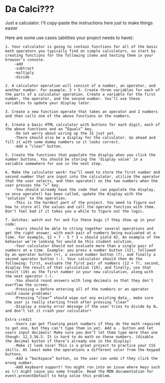 # Da Calci???

Just a calculator. I'll copy-paste the instructions here just to make things easier

Here are some use cases (abilities your project needs to have):

    1. Your calculator is going to contain functions for all of the basic math operators you typically find on simple calculators, so start by creating functions for the following items and testing them in your browser’s console.
        -add
        -subtract
        -multiply
        -divide
        
    2. A calculator operation will consist of a number, an operator, and another number. For example, 3 + 5. Create three variables for each of the parts of a calculator operation. Create a variable for the first number, the operator, and the second number. You’ll use these variables to update your display later.

    3. Create a new function operate that takes an operator and 2 numbers and then calls one of the above functions on the numbers.

    4. Create a basic HTML calculator with buttons for each digit, each of the above functions and an “Equals” key.
        -Do not worry about wiring up the JS just yet.
        -There should also be a display for the calculator. Go ahead and fill it with some dummy numbers so it looks correct.
        -Add a “clear” button.

    5. Create the functions that populate the display when you click the number buttons. You should be storing the ‘display value’ in a variable somewhere for use in the next step.

    6. Make the calculator work! You’ll need to store the first number and second number that are input into the calculator, utilize the operator that the user selects, and then operate() on the two numbers when the user presses the “=” key.
        -You should already have the code that can populate the display, so once operate() has been called, update the display with the ‘solution’ to the operation.
        -This is the hardest part of the project. You need to figure out how to store all the values and call the operate function with them. Don’t feel bad if it takes you a while to figure out the logic.

    7. Gotchas: watch out for and fix these bugs if they show up in your code:
        -Users should be able to string together several operations and get the right answer, with each pair of numbers being evaluated at a time. For example, 12 + 7 - 5 * 3 = should yield 42. An example of the behavior we’re looking for would be this student solution.
        -Your calculator should not evaluate more than a single pair of numbers at a time. Example: you press a number button (12), followed by an operator button (+), a second number button (7), and finally a second operator button (-). Your calculator should then do the following: first, evaluate the first pair of numbers (12 + 7), second, display the result of that calculation (19), and finally, use that result (19) as the first number in your new calculation, along with the next operator (-).
        -You should round answers with long decimals so that they don’t overflow the screen.
        -Pressing = before entering all of the numbers or an operator could cause problems!
        -Pressing “clear” should wipe out any existing data.. make sure the user is really starting fresh after pressing “clear”
        -Display a snarky error message if the user tries to divide by 0… and don’t let it crash your calculator!

    Extra credit
        -Users can get floating point numbers if they do the math required to get one, but they can’t type them in yet. Add a . button and let users input decimals! Make sure you don’t let them type more than one though: 12.3.56.5. It is hard to do math on these numbers. (disable the decimal button if there’s already one in the display)
        -Make it look nice! This is a great project to practice your CSS skills. At least make the operations a different color from the keypad buttons.
        -Add a “backspace” button, so the user can undo if they click the wrong number.
        -Add keyboard support! You might run into an issue where keys such as (/) might cause you some trouble. Read the MDN documentation for event.preventDefault to help solve this problem.